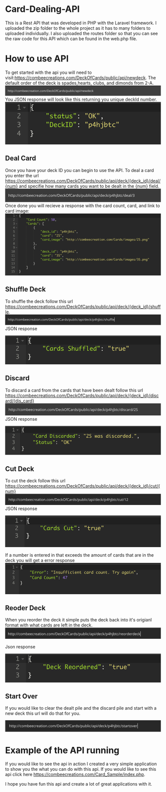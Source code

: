 # Card-Dealing-API
This is a Rest API that was developed in PHP with the Laravel framework. I uploaded the zip folder to the whole project as it has to many folders to uploaded individually. I also uploaded the routes folder so that you can see the raw code for this API which can be found in the web.php file.

# How to use API
To get started with the api you will need to visit:https://combeecreations.com/DeckOfCards/public/api/newdeck. The default order of the deck is spades,hearts, clubs, and dimonds from 2-A.
![](images/login.png)
You JSON response will look like this returning you unique deckId number.
![](images/id.png)
## Deal Card
Once you have your deck ID you can begin to use the API.
To deal a card you enter the url https://combeecreations.com/DeckOfCards/public/api/deck/{deck_id}/deal/{num} and specifie how many cards you want to be dealt in the {num} field.
![](images/deal.png)
Once done you will recieve a response with the card count, card, and link to card image:
![](images/dealShow.png)
## Shuffle Deck
To shuffle the deck follow this url https://combeecreations.com/DeckOfCards/public/api/deck/{deck_id}/shuffle.
![](images/shuffle.png)
JSON response

![](images/shuffleShow.png)

## Discard
To discard a card from the cards that have been dealt follow this url  
https://combeecreations.com/DeckOfCards/public/api/deck/{deck_id}/discard/{dis_card}
![](images/discard.png)
JSON response

![](images/discardShow.png)

## Cut Deck
To cut the deck follow this url https://combeecreations.com/DeckOfCards/public/api/deck/{deck_id}/cut/{num}
![](images/cut.png)
JSON response

![](images/cutShow.png)

If a number is entered in that exceeds the amount of cards that are in the deck you will get a error response
![](images/cutError.png)

## Reoder Deck
When you reorder the deck it simple puts the deck back into it's origianl format with what cards are left in the deck.
![](images/reorder.png)

Json response

![](images/reorderShow.png)

## Start Over
If you would like to clear the dealt pile and the discard pile and start with a new deck this url will do that for you.

![](images/startover.png)

# Example of the API running
If you would like to see the api in action I created a very simple application to show you the what you can do with this api. If you would like to see this api click here https://combeecreations.com/Card_Sample/index.php.


I hope you have fun this api and create a lot of great applications with it.
